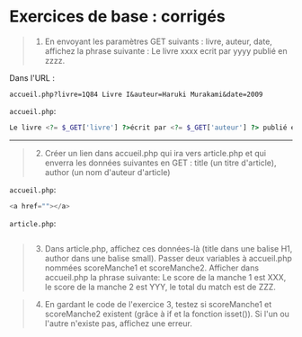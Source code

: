 # Exercices de base : corrigés

> 1. En envoyant les paramètres GET suivants : livre, auteur, date, affichez la phrase suivante : Le livre xxxx ecrit par yyyy publié en zzzz.

Dans l'URL :
```
accueil.php?livre=1Q84 Livre I&auteur=Haruki Murakami&date=2009
```

`accueil.php`:
```php
Le livre <?= $_GET['livre'] ?>écrit par <?= $_GET['auteur'] ?> publié en <?= $_GET['date'] ?>.
```

---

> 2. Créer un lien dans accueil.php qui ira vers article.php et qui enverra les données suivantes en GET : title (un titre d'article), author (un nom d'auteur d'article)

`accueil.php`:
```php
<a href=""></a>
```

`article.php`:
```php
```


> 3. Dans article.php, affichez ces données-là (title dans une balise H1, author dans une balise small). Passer deux variables à accueil.php nommées scoreManche1 et scoreManche2. Afficher dans accueil.php la phrase suivante: Le score de la manche 1 est XXX, le score de la manche 2 est YYY, le total du match est de ZZZ.

> 4. En gardant le code de l'exercice 3, testez si scoreManche1 et scoreManche2 existent (grâce à if et la fonction isset()). Si l'un ou l'autre n'existe pas, affichez une erreur.